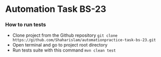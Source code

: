 # Automation Task BS-23

### How to run tests

- Clone project from the Github repository ``` git clone https://github.com/Shaharislam/automationpractice-task-bs-23.git ```
- Open terminal and go to project root directory 
- Run tests suite with this command ```mvn clean test ```